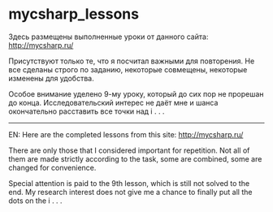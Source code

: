# mycsharp_lessons

Здесь размещены выполненные уроки от данного сайта: http://mycsharp.ru/

Присутствуют только те, что я посчитал важными для повторения.
Не все сделаны строго по заданию, некоторые совмещены, некоторые изменены для удобства.

Особое внимание уделено 9-му уроку, который до сих пор не прорешан до конца. Исследовательский интерес не даёт мне и шанса окончательно расставить все точки над i . . .

-----------------------------------------------------------------------------------------------------------------------------------------------------------------------------------

EN:
Here are the completed lessons from this site: http://mycsharp.ru/

There are only those that I considered important for repetition.
Not all of them are made strictly according to the task, some are combined, some are changed for convenience.

Special attention is paid to the 9th lesson, which is still not solved to the end. My research interest does not give me a chance to finally put all the dots on the i . . .
